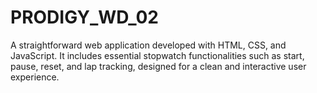 # PRODIGY_WD_02
A straightforward web application developed with HTML, CSS, and JavaScript. It includes essential stopwatch functionalities such as start, pause, reset, and lap tracking, designed for a clean and interactive user experience.


